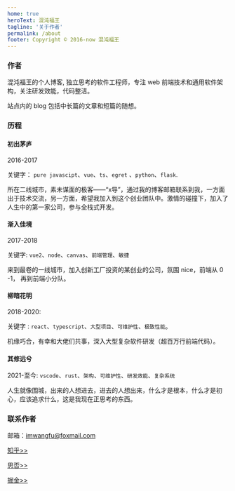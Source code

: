 ```yaml
---
home: true
heroText: 混沌福王
tagline: '关于作者'
permalink: /about
footer: Copyright © 2016-now 混沌福王
---
```

### 作者
混沌福王的个人博客, 独立思考的软件工程师，专注 web 前端技术和通用软件架构，关注研发效能，代码整洁。

站点内的 blog 包括中长篇的文章和短篇的随想。


### 历程


#### 初出茅庐

2016-2017

关键字： `pure javascipt`、`vue`、`ts`、`egret` 、`python`、`flask`.

所在二线城市，素未谋面的极客——“x导”，通过我的博客邮箱联系到我，一方面出于技术交流，另一方面，希望我加入到这个创业团队中。激情的碰撞下，加入了人生中的第一家公司，参与全栈式开发。

#### 渐入佳境

2017-2018

关键字:  `vue2`、`node`、`canvas`、`前端管理`、`敏捷`

来到最卷的一线城市，加入创新工厂投资的某创业的公司，氛围 nice，前端从 0 -1， 再到前端小分队。

#### 柳暗花明

2018-2020:

关键字 : `react`、`typescript`、`大型项目`、`可维护性`、`极致性能`。

机缘巧合，有幸和大佬们共事，深入大型复杂软件研发（超百万行前端代码）。

#### 其修远兮

2021-至今: `vscode`、`rust`、`架构`、`可维护性`、`研发效能`、`复杂系统`

人生就像围城，出来的人想进去，进去的人想出来，什么才是根本，什么才是初心，应该追求什么，这是我现在正思考的东西。

### 联系作者

 邮箱：imwangfu@foxmail.com

 [知乎>>](https://www.zhihu.com/people/imwangfu)

 [思否>>](https://segmentfault.com/u/flywang)

 [掘金>>](https://juejin.cn/user/726134157223431)